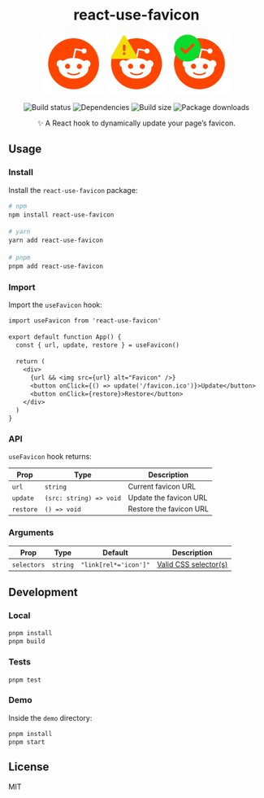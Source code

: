 <h1 align="center">react-use-favicon</h1>

<p align="center">
  <img src="assets/reddit-default.svg" height="120px" alt="Reddit favicon" />
  <img src="assets/reddit-warning.svg" height="120px" alt="Reddit warning favicon" />
  <img src="assets/reddit-success.svg" height="120px" alt="Reddit success favicon" />
</p>

<p align="center">
  <img src="https://img.shields.io/github/actions/workflow/status/williamgrosset/react-use-favicon/playwright.yml" alt="Build status" />
  <img src="https://img.shields.io/badge/dependencies-0-brightgreen" alt="Dependencies" />
  <img src="https://img.shields.io/bundlephobia/minzip/react-use-favicon?color=%234ba0f6" alt="Build size" />
  <img src="https://img.shields.io/npm/dt/react-use-favicon?color=%234ba0f6" alt="Package downloads" />
</p>

<p align="center">✨ A React hook to dynamically update your page’s favicon.</p>

## Usage

### Install

Install the `react-use-favicon` package:

```bash
# npm
npm install react-use-favicon

# yarn
yarn add react-use-favicon

# pnpm
pnpm add react-use-favicon
```

### Import

Import the `useFavicon` hook:

```tsx
import useFavicon from 'react-use-favicon'

export default function App() {
  const { url, update, restore } = useFavicon()

  return (
    <div>
      {url && <img src={url} alt="Favicon" />}
      <button onClick={() => update('/favicon.ico')}>Update</button>
      <button onClick={restore}>Restore</button>
    </div>
  )
}
```

### API

`useFavicon` hook returns:

| Prop      | Type                    | Description             |
| --------- | ----------------------- | ----------------------- |
| `url`     | `string`                | Current favicon URL     |
| `update`  | `(src: string) => void` | Update the favicon URL  |
| `restore` | `() => void`            | Restore the favicon URL |

### Arguments

| Prop        | Type     | Default               | Description                                                                                                                           |
| ----------- | -------- | --------------------- | ------------------------------------------------------------------------------------------------------------------------------------- |
| `selectors` | `string` | `"link[rel*='icon']"` | [Valid CSS selector(s)](https://developer.mozilla.org/en-US/docs/Web/API/Document_object_model/Locating_DOM_elements_using_selectors) |

## Development

### Local

```
pnpm install
pnpm build
```

### Tests

```
pnpm test
```

### Demo

Inside the `demo` directory:

```
pnpm install
pnpm start
```

## License

MIT
